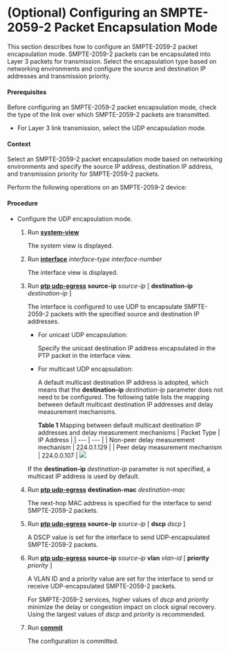 (Optional) Configuring an SMPTE-2059-2 Packet Encapsulation Mode
================================================================

This section describes how to configure an SMPTE-2059-2 packet encapsulation mode. SMPTE-2059-2 packets can be encapsulated into Layer 3 packets for transmission. Select the encapsulation type based on networking environments and configure the source and destination IP addresses and transmission priority.

#### Prerequisites

Before configuring an SMPTE-2059-2 packet encapsulation mode, check the type of the link over which SMPTE-2059-2 packets are transmitted.

* For Layer 3 link transmission, select the UDP encapsulation mode.


#### Context

Select an SMPTE-2059-2 packet encapsulation mode based on networking environments and specify the source IP address, destination IP address, and transmission priority for SMPTE-2059-2 packets.

Perform the following operations on an SMPTE-2059-2 device:


#### Procedure

* Configure the UDP encapsulation mode.
  1. Run [**system-view**](cmdqueryname=system-view)
     
     
     
     The system view is displayed.
  2. Run [**interface**](cmdqueryname=interface) *interface-type* *interface-number*
     
     
     
     The interface view is displayed.
  3. Run [**ptp udp-egress**](cmdqueryname=ptp+udp-egress) **source-ip** *source-ip* [ **destination-ip** *destination-ip* ]
     
     
     
     The interface is configured to use UDP to encapsulate SMPTE-2059-2 packets with the specified source and destination IP addresses.
     
     + For unicast UDP encapsulation:
       
       Specify the unicast destination IP address encapsulated in the PTP packet in the interface view.
     + For multicast UDP encapsulation:
       
       A default multicast destination IP address is adopted, which means that the **destination-ip** *destination-ip* parameter does not need to be configured. The following table lists the mapping between default multicast destination IP addresses and delay measurement mechanisms.
       
       **Table 1** Mapping between default multicast destination IP addresses and delay measurement mechanisms
       | Packet Type | IP Address |
       | --- | --- |
       | Non-peer delay measurement mechanism | 224.0.1.129 |
       | Peer delay measurement mechanism | 224.0.0.107 |
     ![](../../../../public_sys-resources/note_3.0-en-us.png) 
     
     If the **destination-ip** *destination-ip* parameter is not specified, a multicast IP address is used by default.
  4. Run [**ptp udp-egress**](cmdqueryname=ptp+udp-egress) **destination-mac** *destination-mac*
     
     
     
     The next-hop MAC address is specified for the interface to send SMPTE-2059-2 packets.
  5. Run [**ptp udp-egress**](cmdqueryname=ptp+udp-egress) **source-ip** *source-ip* [ **dscp** *dscp* ]
     
     
     
     A DSCP value is set for the interface to send UDP-encapsulated SMPTE-2059-2 packets.
  6. Run [**ptp udp-egress**](cmdqueryname=ptp+udp-egress) **source-ip** *source-ip* **vlan** *vlan-id* [ **priority** *priority* ]
     
     
     
     A VLAN ID and a priority value are set for the interface to send or receive UDP-encapsulated SMPTE-2059-2 packets.
     
     For SMPTE-2059-2 services, higher values of *dscp* and *priority* minimize the delay or congestion impact on clock signal recovery. Using the largest values of *dscp* and *priority* is recommended.
  7. Run [**commit**](cmdqueryname=commit)
     
     
     
     The configuration is committed.